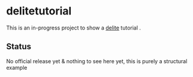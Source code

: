 # delitetutorial

This is an in-progress project to show a [delite](https://github.com/ibm-js/delite) tutorial .

## Status

No official release yet & nothing to see here yet, this is purely a structural example
